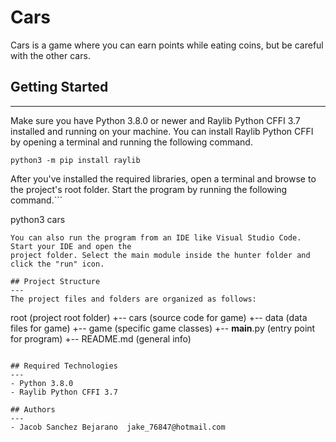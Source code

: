 # Cars

Cars is a game where you can earn points while eating coins, but be careful with the other cars.

## Getting Started

---

Make sure you have Python 3.8.0 or newer and Raylib Python CFFI 3.7 installed and running on your machine. You can install Raylib Python CFFI by opening a terminal and running the following command.

```
python3 -m pip install raylib
```

After you've installed the required libraries, open a terminal and browse to the project's root folder. Start the program by running the following command.```

python3 cars

```
You can also run the program from an IDE like Visual Studio Code. Start your IDE and open the
project folder. Select the main module inside the hunter folder and click the "run" icon.

## Project Structure
---
The project files and folders are organized as follows:
```

root (project root folder)
+-- cars (source code for game)
+-- data (data files for game)
+-- game (specific game classes)
+-- **main**.py (entry point for program)
+-- README.md (general info)

```

## Required Technologies
---
- Python 3.8.0
- Raylib Python CFFI 3.7

## Authors
---
- Jacob Sanchez Bejarano  jake_76847@hotmail.com
```

